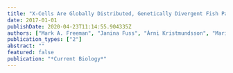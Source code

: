 ```yaml
---
title: "X-Cells Are Globally Distributed, Genetically Divergent Fish Parasites Related to Perkinsids and Dinoflagellates"
date: 2017-01-01
publishDate: 2020-04-23T11:14:55.904335Z
authors: ["Mark A. Freeman", "Janina Fuss", "Árni Kristmundsson", "Marit F.M. Bjorbækmo", "Jean-François Mangot", "delcampo", "Patrick J. Keeling", "Kamran Shalchian-Tabrizi", "David Bass"]
publication_types: ["2"]
abstract: ""
featured: false
publication: "*Current Biology*"
---
```

